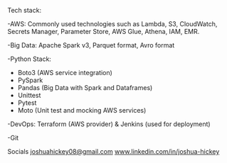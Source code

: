 
Tech stack:

-AWS: Commonly used technologies such as Lambda, S3, CloudWatch, Secrets Manager, Parameter Store, AWS Glue, Athena, IAM, EMR.

-Big Data: Apache Spark v3, Parquet format, Avro format

-Python Stack:
* Boto3 (AWS service integration)
* PySpark
* Pandas (Big Data with Spark and Dataframes)
* Unittest
* Pytest
* Moto (Unit test and mocking AWS services)

-DevOps: Terraform (AWS provider) & Jenkins (used for deployment)

-Git

Socials
joshuahickey08@gmail.com
www.linkedin.com/in/joshua-hickey
